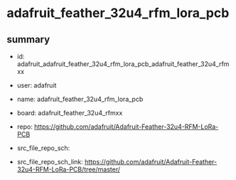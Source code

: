 # adafruit_feather_32u4_rfm_lora_pcb
 
## summary 
* id: adafruit_adafruit_feather_32u4_rfm_lora_pcb_adafruit_feather_32u4_rfmxx
* user: adafruit
* name: adafruit_feather_32u4_rfm_lora_pcb
* board: adafruit_feather_32u4_rfmxx
* repo: https://github.com/adafruit/Adafruit-Feather-32u4-RFM-LoRa-PCB



* src_file_repo_sch: 
* src_file_repo_sch_link: https://github.com/adafruit/Adafruit-Feather-32u4-RFM-LoRa-PCB/tree/master/




